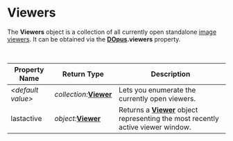 # Viewers

The **Viewers** object is a collection of all currently open standalone [image viewers](/Manual/additional_functionality/viewing_images/README.md). It can be obtained via the **[DOpus](dopus.md).viewers** property.

  

| Property Name | Return Type | Description |
| --- | --- | --- |
| *\<default value\>* | *collection:***[Viewer](viewer.md)** | Lets you enumerate the currently open viewers. |
| lastactive | *object:***[Viewer](viewer.md)** | Returns a **[Viewer](viewer.md)** object representing the most recently active viewer window. |

